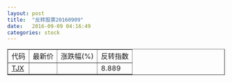 ```yaml
---
layout: post
title:  "反转股票20160909"
date:   2016-09-09 04:16:49
categories: stock
---
```


<script type="text/javascript">
var stockList = []
stockList.push('gb_tjx');
</script>

<table border="1">
 <tr>
 <td>代码</td>
  <td>最新价</td>
  <td>涨跌幅(%)</td>
 <td>反转指数</td>
</tr>
  <tr id="tjx"><td><a href="http://stock.finance.sina.com.cn/usstock/quotes/TJX.html" target="_blank">TJX</a></td><td></td><td></td><td>8.889</td></tr>
</table>
